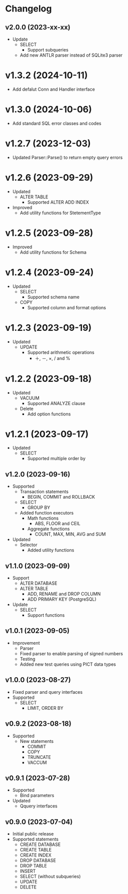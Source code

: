# Changelog

## v2.0.0 (2023-xx-xx)
- Update
  - SELECT
    - Support subqueries
  - Add new ANTLR parser instead of SQLite3 parser

# v1.3.2 (2024-10-11)
- Add defalut Conn and Handler interface

# v1.3.0 (2024-10-06)
- Add standard SQL error classes and codes

# v1.2.7 (2023-12-03)
- Updated Parser::Parse() to return empty query errors

# v1.2.6 (2023-09-29)
- Updated
  - ALTER TABLE
    - Supported ALTER ADD INDEX
- Improved
  - Add utility functions for StetementType

# v1.2.5 (2023-09-28)
- Improved
  - Add utility functions for Schema 

# v1.2.4 (2023-09-24)
- Updated
  - SELECT
    - Supported schema name
  - COPY
    - Supported column and format options

# v1.2.3 (2023-09-19)
- Updated
  - UPDATE
    - Supported arithmetic operations
      - ＋, －, ×, / and %

# v1.2.2 (2023-09-18)
- Updated
  - VACUUM
    - Supported ANALYZE clause
  - Delete
    - Add option functions

 # v1.2.1 (2023-09-17)
- Updated
  - SELECT
    - Supported multiple order by

## v1.2.0 (2023-09-16)
- Supported
  - Transaction statements
    - BEGIN, COMMIT and ROLLBACK
  - SELECT
    - GROUP BY
  - Added function executors
    - Math functions 
      - ABS, FLOOR and CEIL
    - Aggregate functions
      - COUNT, MAX, MIN, AVG and SUM
- Updated
  - Selector
    - Added utility functions 

## v1.1.0 (2023-09-09)
- Support
  - ALTER DATABASE
  - ALTER TABLE 
    - ADD, RENAME and DROP COLUMN
    - ADD PRIMARY KEY (PostgreSQL)
- Update
  - SELECT
    - Support functions

## v1.0.1 (2023-09-05)
- Improvement
  -  Parser
    -  Fixed parser to enable parsing of signed numbers
    - Testing
    - Added new test queries using PICT data types

## v1.0.0 (2023-08-27)
- Fixed parser and query interfaces
- Supported
  - SELECT
    - LIMIT, ORDER BY

## v0.9.2 (2023-08-18)
- Supported
  - New statements
    - COMMIT
    - COPY
    - TRUNCATE
    - VACCUM

## v0.9.1 (2023-07-28)
- Supported
  - Bind parameters
- Updated
  - Qquery interfaces

## v0.9.0 (2023-07-04)
- Initial public release  
- Supported statements
  - CREATE DATABASE
  - CREATE TABLE
  - CREATE INDEX
  - DROP DATABASE
  - DROP TABLE
  - INSERT
  - SELECT (without subqueries)
  - UPDATE
  - DELETE
